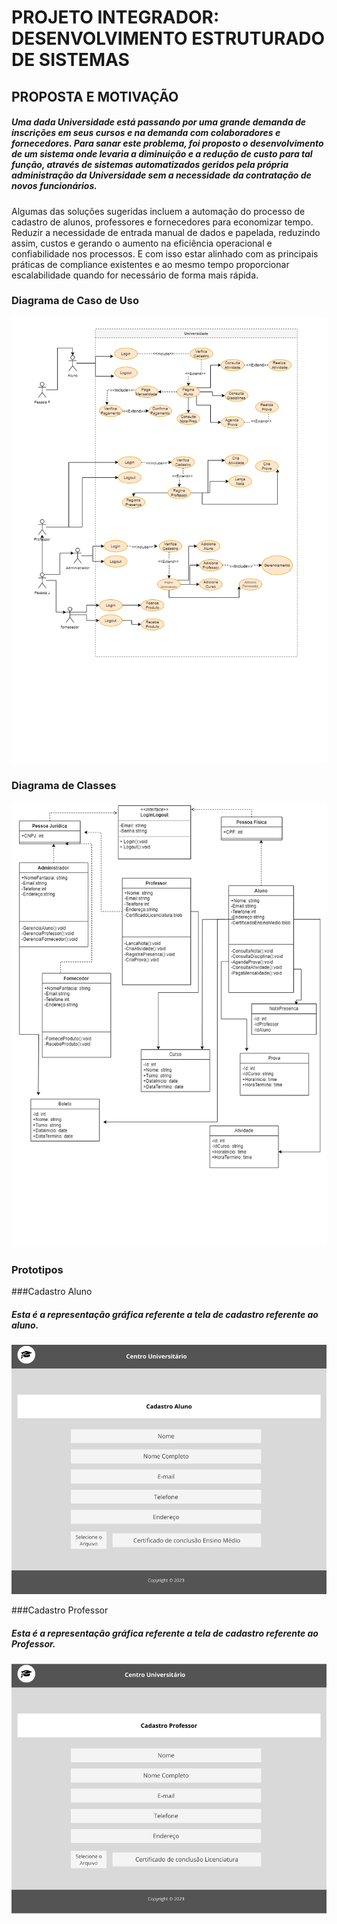 # PROJETO INTEGRADOR: DESENVOLVIMENTO ESTRUTURADO DE SISTEMAS 

## PROPOSTA E MOTIVAÇÃO
##### Uma dada Universidade está passando por uma grande demanda de inscrições em seus cursos e na demanda com colaboradores e fornecedores. Para sanar este problema, foi proposto o desenvolvimento de um sistema onde levaria a diminuição e a redução de custo para tal função, através  de sistemas automatizados geridos pela própria administração da Universidade sem a necessidade da contratação de novos funcionários.
Algumas das soluções sugeridas incluem a  automação do  processo de cadastro de alunos, professores e fornecedores para economizar tempo. Reduzir a necessidade de entrada manual de dados e papelada, reduzindo assim,  custos e gerando o aumento  na eficiência operacional e  confiabilidade nos processos. E com isso estar alinhado com as principais práticas de compliance existentes e ao mesmo tempo proporcionar escalabilidade quando for necessário de forma mais rápida.

### Diagrama de Caso de Uso

![scrre](/UML/Universidade_Caso_de_Uso.png)


### Diagrama de Classes

![scrre](/UML/Universidade_Classe.png)


### Prototipos 

###Cadastro Aluno

##### Esta é a representação gráfica referente a tela de cadastro referente ao aluno.



![scrre](/Prototipos/CadastroAluno.png)


###Cadastro Professor

##### Esta é a representação gráfica referente a tela de cadastro referente ao Professor.



![scrre](/Prototipos/CadastroProfessor.png)
